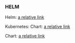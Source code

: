 ### HELM

Helm: [a relative link](./commands/helm.md)

Kubernetes: Chart: [a relative link](./commands/kubernetes.md)

Chart: [a relative link](./commands/chart.md)
